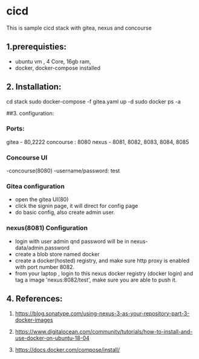 # cicd

This is sample cicd stack with gitea, nexus and concourse


## 1.prerequisties:

- ubuntu vm , 4 Core, 16gb ram, 
- docker, docker-compose installed


## 2. Installation:

cd stack
sudo docker-compose -f gitea.yaml up -d
sudo docker ps -a


##3. configuration:

### Ports:

gitea - 80,2222
concourse : 8080
nexus - 8081, 8082, 8083, 8084, 8085


### Concourse UI

-concourse(8080)
-username/password: test


### Gitea configuration

- open the gitea UI(80)
- click the signin page, it will direct for config page
- do basic config, also create admin user.

### nexus(8081) Configuration
- login with user admin qnd password will be in  nexus-data/admin.password
- create a blob store named docker
- create a docker(hosted) registry, and make sure http proxy is enabled with port number 8082.
- from your laptop , login to this nexus docker registry (docker login)  and tag a image 'nexus:8082/test', make sure you are able to push it.




## 4. References:
1. https://blog.sonatype.com/using-nexus-3-as-your-repository-part-3-docker-images

1. https://www.digitalocean.com/community/tutorials/how-to-install-and-use-docker-on-ubuntu-18-04
2. https://docs.docker.com/compose/install/
